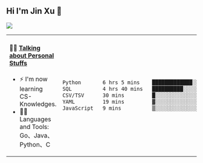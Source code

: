 
## Hi I'm Jin Xu 👋
![](https://komarev.com/ghpvc/?username=jiayouxujin&color=brightgreen&label=PROFILE+VIEWS)



<table align="center">
<tr>
<td valign="top" width="60%">

#### 🏋️‍♀️ <a href="https://github.com/jiayouxujin" target="_blank">Talking about Personal Stuffs</a>
<!-- recent_releases starts -->

- ⚡  I'm now learning CS-Knowledges.  
- 🏊‍♂️ Languages and Tools: Go、Java、Python、C
<!-- recent_releases ends -->
</td>
<td>
 
<!--START_SECTION:waka-->

```txt
Python       6 hrs 5 mins    █████████████░░░░░░░░░░░░   51.70 %
SQL          4 hrs 40 mins   ██████████░░░░░░░░░░░░░░░   39.62 %
CSV/TSV      30 mins         █░░░░░░░░░░░░░░░░░░░░░░░░   04.31 %
YAML         19 mins         ▓░░░░░░░░░░░░░░░░░░░░░░░░   02.69 %
JavaScript   9 mins          ▒░░░░░░░░░░░░░░░░░░░░░░░░   01.37 %
```

<!--END_SECTION:waka-->
 
</td>
</tr>
</table>






